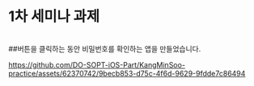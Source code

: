 # 1차 세미나 과제
<br>
##버튼을 클릭하는 동안 비밀번호를 확인하는 앱을 만들었습니다.

https://github.com/DO-SOPT-iOS-Part/KangMinSoo-practice/assets/62370742/9becb853-d75c-4f6d-9629-9fdde7c86494

